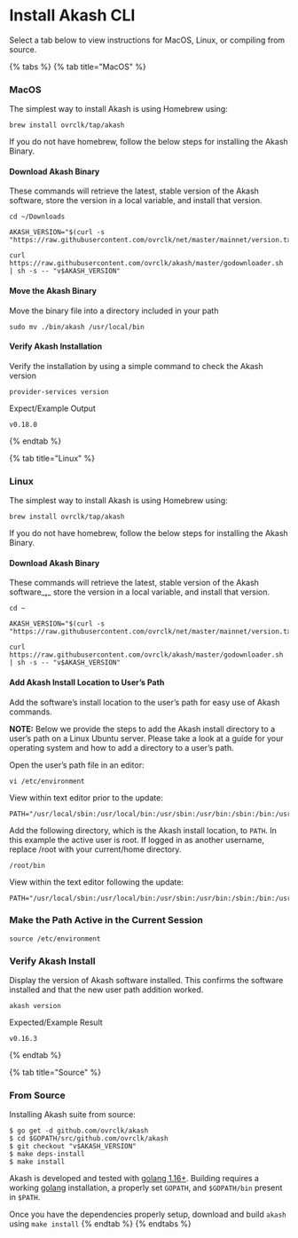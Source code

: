 # Install Akash CLI

Select a tab below to view instructions for MacOS, Linux, or compiling from source.

{% tabs %}
{% tab title="MacOS" %}
### MacOS

The simplest way to install Akash is using Homebrew using:

```
brew install ovrclk/tap/akash
```

If you do not have homebrew, follow the below steps for installing the Akash Binary.

#### Download Akash Binary

These commands will retrieve the latest, stable version of the Akash software, store the version in a local variable, and install that version.

```
cd ~/Downloads

AKASH_VERSION="$(curl -s "https://raw.githubusercontent.com/ovrclk/net/master/mainnet/version.txt")"

curl https://raw.githubusercontent.com/ovrclk/akash/master/godownloader.sh | sh -s -- "v$AKASH_VERSION"
```

#### Move the Akash Binary

Move the binary file into a directory included in your path

```
sudo mv ./bin/akash /usr/local/bin
```

#### Verify Akash Installation

Verify the installation by using a simple command to check the Akash version

```
provider-services version
```

Expect/Example Output

```
v0.18.0
```
{% endtab %}

{% tab title="Linux" %}
### Linux

The simplest way to install Akash is using Homebrew using:

```
brew install ovrclk/tap/akash
```

If you do not have homebrew, follow the below steps for installing the Akash Binary.

#### Download Akash Binary

These commands will retrieve the latest, stable version of the Akash software\_**,**\_ store the version in a local variable, and install that version.

```
cd ~

AKASH_VERSION="$(curl -s "https://raw.githubusercontent.com/ovrclk/net/master/mainnet/version.txt")"

curl https://raw.githubusercontent.com/ovrclk/akash/master/godownloader.sh | sh -s -- "v$AKASH_VERSION"
```

#### Add Akash Install Location to User’s Path

Add the software’s install location to the user’s path for easy use of Akash commands.

**NOTE:** Below we provide the steps to add the Akash install directory to a user’s path on a Linux Ubuntu server. Please take a look at a guide for your operating system and how to add a directory to a user’s path.

Open the user’s path file in an editor:

```
vi /etc/environment
```

View within text editor prior to the update:

```
PATH="/usr/local/sbin:/usr/local/bin:/usr/sbin:/usr/bin:/sbin:/bin:/usr/games:/usr/local/games:/snap/bin"
```

Add the following directory, which is the Akash install location, to `PATH`. In this example the active user is root. If logged in as another username, replace /root with your current/home directory.

```
/root/bin
```

View within the text editor following the update:

```
PATH="/usr/local/sbin:/usr/local/bin:/usr/sbin:/usr/bin:/sbin:/bin:/usr/games:/usr/local/games:/snap/bin:/root/bin"
```

### Make the Path Active in the Current Session

```
source /etc/environment
```

### Verify Akash Install

Display the version of Akash software installed. This confirms the software installed and that the new user path addition worked.

```
akash version
```

Expected/Example Result

```
v0.16.3
```
{% endtab %}

{% tab title="Source" %}
### From Source

Installing Akash suite from source:

```
$ go get -d github.com/ovrclk/akash
$ cd $GOPATH/src/github.com/ovrclk/akash
$ git checkout "v$AKASH_VERSION"
$ make deps-install
$ make install
```

Akash is developed and tested with [golang 1.16+](https://golang.org/). Building requires a working [golang](https://golang.org/) installation, a properly set `GOPATH`, and `$GOPATH/bin` present in `$PATH`.

Once you have the dependencies properly setup, download and build `akash` using `make install`
{% endtab %}
{% endtabs %}
